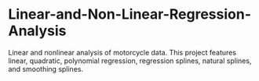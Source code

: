 # Linear-and-Non-Linear-Regression-Analysis
Linear and nonlinear analysis of motorcycle data. This project features linear, quadratic, polynomial regression, regression splines, natural splines, and smoothing splines.
